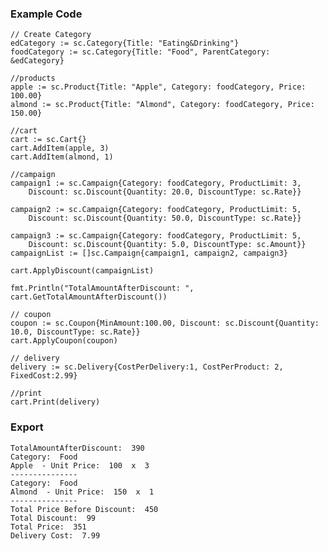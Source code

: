 ### Example Code

	// Create Category
	edCategory := sc.Category{Title: "Eating&Drinking"}
	foodCategory := sc.Category{Title: "Food", ParentCategory: &edCategory}

	//products
	apple := sc.Product{Title: "Apple", Category: foodCategory, Price: 100.00}
	almond := sc.Product{Title: "Almond", Category: foodCategory, Price: 150.00}

	//cart
	cart := sc.Cart{}
	cart.AddItem(apple, 3)
	cart.AddItem(almond, 1)

	//campaign
	campaign1 := sc.Campaign{Category: foodCategory, ProductLimit: 3,
		Discount: sc.Discount{Quantity: 20.0, DiscountType: sc.Rate}}

	campaign2 := sc.Campaign{Category: foodCategory, ProductLimit: 5,
		Discount: sc.Discount{Quantity: 50.0, DiscountType: sc.Rate}}

	campaign3 := sc.Campaign{Category: foodCategory, ProductLimit: 5,
		Discount: sc.Discount{Quantity: 5.0, DiscountType: sc.Amount}}
	campaignList := []sc.Campaign{campaign1, campaign2, campaign3}

	cart.ApplyDiscount(campaignList)

	fmt.Println("TotalAmountAfterDiscount: ", cart.GetTotalAmountAfterDiscount())

	// coupon
	coupon := sc.Coupon{MinAmount:100.00, Discount: sc.Discount{Quantity: 10.0, DiscountType: sc.Rate}}
	cart.ApplyCoupon(coupon)

	// delivery
	delivery := sc.Delivery{CostPerDelivery:1, CostPerProduct: 2, FixedCost:2.99}

	//print
	cart.Print(delivery)

### Export

	TotalAmountAfterDiscount:  390
	Category:  Food
	Apple  - Unit Price:  100  x  3
	---------------
	Category:  Food
	Almond  - Unit Price:  150  x  1
	---------------
	Total Price Before Discount:  450
	Total Discount:  99
	Total Price:  351
	Delivery Cost:  7.99
